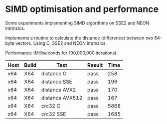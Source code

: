 # SIMD optimisation and performance 

Some experiments implementing SIMD algorithms on SSE2 and NEON intrinsics.

Implements a routine to calculate the distance (difference) between two 64-byte vectors. Using C, SSE2 and NEON intrinsics.

Performance (Milliseconds for 100,000,000 iterations):

| Host | Build | Test | Result | Time   |
| ---- | ----- | ---- | ------ | ------ |
| x64 | X64 | distance C | pass | 258 |
| x64 | X64 | distance SSE | pass | 196 |
| x64 | X64 | distance AVX2 | pass | 170 |
| x64 | X64 | distance AVX512 | pass | 167 |
| x64 | X64 | crc32 C | pass | 5868 |
| x64 | X64 | crc32 SSE | pass | 1685 |